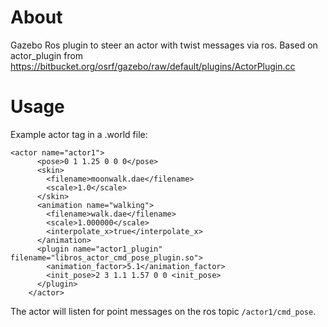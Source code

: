 # About

Gazebo Ros plugin to steer an actor with twist messages via ros.
Based on actor_plugin from https://bitbucket.org/osrf/gazebo/raw/default/plugins/ActorPlugin.cc

# Usage

Example actor tag in a .world file:
```
<actor name="actor1">
      <pose>0 1 1.25 0 0 0</pose>
      <skin>
        <filename>moonwalk.dae</filename>
        <scale>1.0</scale>
      </skin>
      <animation name="walking">
        <filename>walk.dae</filename>
        <scale>1.000000</scale>
        <interpolate_x>true</interpolate_x>
      </animation>
      <plugin name="actor1_plugin" filename="libros_actor_cmd_pose_plugin.so">
        <animation_factor>5.1</animation_factor>
        <init_pose>2 3 1.1 1.57 0 0 <init_pose>
      </plugin>
    </actor>
```

The actor will listen for point messages on the ros topic `/actor1/cmd_pose`.

